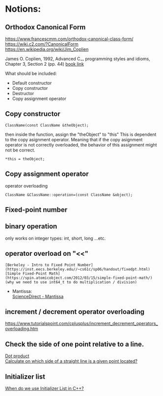# Notions:  

## Orthodox Canonical Form
https://www.francescmm.com/orthodox-canonical-class-form/  
https://wiki.c2.com/?CanonicalForm  
https://en.wikipedia.org/wiki/Jim_Coplien  

James O. Coplien, 1992, Advanced C₊₊ programming styles and idioms, Chapter 3, Section 2 (pp. 44)
[book link](https://archive.org/details/advancedcbsprogr00copl/page/44/mode/2up)

What should be included:  
- Default constructor
- Copy constructor
- Destructor
- Copy assignment operator

## Copy constructor
```
ClassName(const ClassName &theObject);
```

then inside the function, assign the "theObject" to "this"
This is dependent to the copy asignment operator. Meaning that if the copy asignment operator is not correctly overloaded, the behavior of this assignment might not be correct.  
```
*this = theObject;
```

## Copy assignment operator
operator overloading 
```
ClassName &ClassName::operation=(const ClassName &object);
```

## Fixed-point number

## binary operation
only works on integer types: int, short, long ...etc.

## operator overload on "<<"
	[Berkeley - Intro to Fixed Point Number](https://inst.eecs.berkeley.edu//~cs61c/sp06/handout/fixedpt.html)  
	[Simple Fixed-Point Math](https://spin.atomicobject.com/2012/03/15/simple-fixed-point-math/)  
	(why we need to use int64_t to do multiplication / division)  


- Mantissa:  
	[ScienceDirect - Mantissa](https://www.sciencedirect.com/topics/computer-science/mantissa)  


## increment / decrement operator overloading
https://www.tutorialspoint.com/cplusplus/increment_decrement_operators_overloading.htm


## Check the side of one point relative to a line.
[Dot product](https://en.wikipedia.org/wiki/Dot_product)  
[Calculate on which side of a straight line is a given point located?](https://math.stackexchange.com/questions/274712/calculate-on-which-side-of-a-straight-line-is-a-given-point-located)  

## Initializer list
[When do we use Initializer List in C++?](https://www.geeksforgeeks.org/when-do-we-use-initializer-list-in-c/)  
